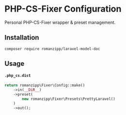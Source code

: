 # PHP-CS-Fixer Configuration

Personal PHP-CS-Fixer wrapper & preset management.

## Installation

```
composer require romanzipp/laravel-model-doc
```

## Usage

#### `.php_cs.dist`

```php
return romanzipp\Fixer\Config::make()
    ->in(__DiR__)
    ->preset(
        new romanzipp\Fixer\Presets\PrettyLaravel()
    )
    ->out();
```
